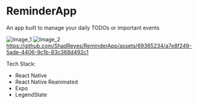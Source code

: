 # ReminderApp

An app built to manage your daily TODOs or important events

![Image_1](https://github.com/ShadReyes/ReminderApp/assets/69365234/fdf53425-b756-4222-b273-50e1024f44b6)
![Image_2](https://github.com/ShadReyes/ReminderApp/assets/69365234/2b32d88f-b9ea-474f-8414-66a3c7f0868d)
https://github.com/ShadReyes/ReminderApp/assets/69365234/a7e8f249-5ade-4406-9c1b-83c368d492c1

Tech Stack:
- React Native
- React Native Reanimated
- Expo
- LegendState
